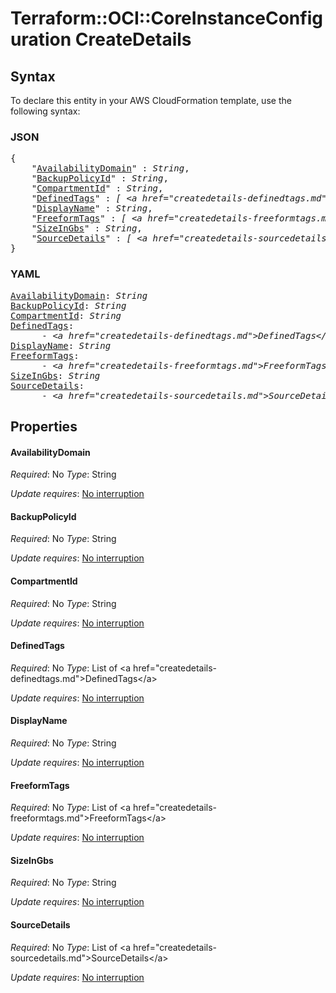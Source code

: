 # Terraform::OCI::CoreInstanceConfiguration CreateDetails

## Syntax

To declare this entity in your AWS CloudFormation template, use the following syntax:

### JSON

<pre>
{
    "<a href="#availabilitydomain" title="AvailabilityDomain">AvailabilityDomain</a>" : <i>String</i>,
    "<a href="#backuppolicyid" title="BackupPolicyId">BackupPolicyId</a>" : <i>String</i>,
    "<a href="#compartmentid" title="CompartmentId">CompartmentId</a>" : <i>String</i>,
    "<a href="#definedtags" title="DefinedTags">DefinedTags</a>" : <i>[ &lt;a href=&#34;createdetails-definedtags.md&#34;&gt;DefinedTags&lt;/a&gt;, ... ]</i>,
    "<a href="#displayname" title="DisplayName">DisplayName</a>" : <i>String</i>,
    "<a href="#freeformtags" title="FreeformTags">FreeformTags</a>" : <i>[ &lt;a href=&#34;createdetails-freeformtags.md&#34;&gt;FreeformTags&lt;/a&gt;, ... ]</i>,
    "<a href="#sizeingbs" title="SizeInGbs">SizeInGbs</a>" : <i>String</i>,
    "<a href="#sourcedetails" title="SourceDetails">SourceDetails</a>" : <i>[ &lt;a href=&#34;createdetails-sourcedetails.md&#34;&gt;SourceDetails&lt;/a&gt;, ... ]</i>
}
</pre>

### YAML

<pre>
<a href="#availabilitydomain" title="AvailabilityDomain">AvailabilityDomain</a>: <i>String</i>
<a href="#backuppolicyid" title="BackupPolicyId">BackupPolicyId</a>: <i>String</i>
<a href="#compartmentid" title="CompartmentId">CompartmentId</a>: <i>String</i>
<a href="#definedtags" title="DefinedTags">DefinedTags</a>: <i>
      - &lt;a href=&#34;createdetails-definedtags.md&#34;&gt;DefinedTags&lt;/a&gt;</i>
<a href="#displayname" title="DisplayName">DisplayName</a>: <i>String</i>
<a href="#freeformtags" title="FreeformTags">FreeformTags</a>: <i>
      - &lt;a href=&#34;createdetails-freeformtags.md&#34;&gt;FreeformTags&lt;/a&gt;</i>
<a href="#sizeingbs" title="SizeInGbs">SizeInGbs</a>: <i>String</i>
<a href="#sourcedetails" title="SourceDetails">SourceDetails</a>: <i>
      - &lt;a href=&#34;createdetails-sourcedetails.md&#34;&gt;SourceDetails&lt;/a&gt;</i>
</pre>

## Properties

#### AvailabilityDomain

_Required_: No
_Type_: String

_Update requires_: [No interruption](https://docs.aws.amazon.com/AWSCloudFormation/latest/UserGuide/using-cfn-updating-stacks-update-behaviors.html#update-no-interrupt)

#### BackupPolicyId

_Required_: No
_Type_: String

_Update requires_: [No interruption](https://docs.aws.amazon.com/AWSCloudFormation/latest/UserGuide/using-cfn-updating-stacks-update-behaviors.html#update-no-interrupt)

#### CompartmentId

_Required_: No
_Type_: String

_Update requires_: [No interruption](https://docs.aws.amazon.com/AWSCloudFormation/latest/UserGuide/using-cfn-updating-stacks-update-behaviors.html#update-no-interrupt)

#### DefinedTags

_Required_: No
_Type_: List of &lt;a href=&#34;createdetails-definedtags.md&#34;&gt;DefinedTags&lt;/a&gt;

_Update requires_: [No interruption](https://docs.aws.amazon.com/AWSCloudFormation/latest/UserGuide/using-cfn-updating-stacks-update-behaviors.html#update-no-interrupt)

#### DisplayName

_Required_: No
_Type_: String

_Update requires_: [No interruption](https://docs.aws.amazon.com/AWSCloudFormation/latest/UserGuide/using-cfn-updating-stacks-update-behaviors.html#update-no-interrupt)

#### FreeformTags

_Required_: No
_Type_: List of &lt;a href=&#34;createdetails-freeformtags.md&#34;&gt;FreeformTags&lt;/a&gt;

_Update requires_: [No interruption](https://docs.aws.amazon.com/AWSCloudFormation/latest/UserGuide/using-cfn-updating-stacks-update-behaviors.html#update-no-interrupt)

#### SizeInGbs

_Required_: No
_Type_: String

_Update requires_: [No interruption](https://docs.aws.amazon.com/AWSCloudFormation/latest/UserGuide/using-cfn-updating-stacks-update-behaviors.html#update-no-interrupt)

#### SourceDetails

_Required_: No
_Type_: List of &lt;a href=&#34;createdetails-sourcedetails.md&#34;&gt;SourceDetails&lt;/a&gt;

_Update requires_: [No interruption](https://docs.aws.amazon.com/AWSCloudFormation/latest/UserGuide/using-cfn-updating-stacks-update-behaviors.html#update-no-interrupt)

